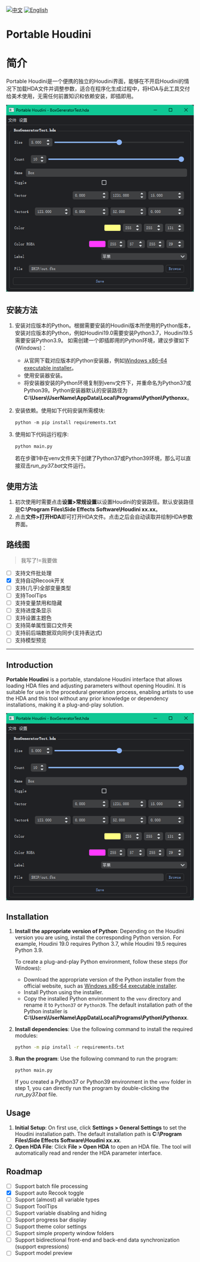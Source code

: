 [![中文](https://img.shields.io/badge/lang-中文-blue.svg)](#简介) [![English](https://img.shields.io/badge/lang-English-red.svg)](#Introduction)

# Portable Houdini

# 简介

Portable Houdini是一个便携的独立的Houdini界面，能够在不开启Houdini的情况下加载HDA文件并调整参数，适合在程序化生成过程中，将HDA与此工具交付给美术使用，无需任何前置知识和依赖安装，即插即用。

![screenshot](img/screenshot_0.png)

## 安装方法

1. 安装对应版本的Python。根据需要安装的Houdini版本所使用的Python版本，安装对应版本的Python，例如Houdini19.0需要安装Python3.7，Houdini19.5需要安装Python3.9。
   如需创建一个即插即用的Python环境，建议步骤如下(Windows)：

   + 从官网下载对应版本的Python安装器，例如[Windows x86-64 executable installer](https://www.python.org/ftp/python/3.9.0/python-3.9.0-amd64.exe)。
   + 使用安装器安装。
   + 将安装器安装的Python环境复制到venv文件下，并重命名为Python37或Python39。Python安装器默认的安装路径为**C:\Users\UserName\AppData\Local\Programs\Python\Pythonxx**。

2. 安装依赖。使用如下代码安装所需模块:

   ```
   python -m pip install requirements.txt
   ```

3. 使用如下代码运行程序:

   ```
   python main.py
   ```

   若在步骤1中在venv文件夹下创建了Python37或Python39环境，那么可以直接双击*run_py37.bat*文件运行。

## 使用方法

1. 初次使用时需要点击**设置>常规设置**以设置Houdini的安装路径。默认安装路径是**C:\Program Files\Side Effects Software\Houdini xx.xx**。
2. 点击**文件>打开HDA**即可打开HDA文件。点击之后会自动读取并绘制HDA参数界面。

## 路线图

> 我写了!=我要做

- [ ] 支持文件批处理
- [x] 支持自动Recook开关
- [ ] 支持(几乎)全部变量类型
- [ ] 支持ToolTips
- [ ] 支持变量禁用和隐藏
- [ ] 支持进度条显示
- [ ] 支持设置主题色
- [ ] 支持简单属性窗口文件夹
- [ ] 支持前后端数据双向同步(支持表达式)
- [ ] 支持模型预览

---

## Introduction

**Portable Houdini** is a portable, standalone Houdini interface that allows loading HDA files and adjusting parameters without opening Houdini. It is suitable for use in the procedural generation process, enabling artists to use the HDA and this tool without any prior knowledge or dependency installations, making it a plug-and-play solution.

![screenshot](img/screenshot_0.png)

## Installation

1. **Install the appropriate version of Python**: Depending on the Houdini version you are using, install the corresponding Python version. For example, Houdini 19.0 requires Python 3.7, while Houdini 19.5 requires Python 3.9.
   
   To create a plug-and-play Python environment, follow these steps (for Windows):

   + Download the appropriate version of the Python installer from the official website, such as [Windows x86-64 executable installer](https://www.python.org/ftp/python/3.9.0/python-3.9.0-amd64.exe).
   + Install Python using the installer.
   + Copy the installed Python environment to the `venv` directory and rename it to `Python37` or `Python39`. The default installation path of the Python installer is **C:\Users\UserName\AppData\Local\Programs\Python\Pythonxx**.

2. **Install dependencies**: Use the following command to install the required modules:

   ```sh
   python -m pip install -r requirements.txt
   ```

3. **Run the program**: Use the following command to run the program:

   ```sh
   python main.py
   ```

   If you created a Python37 or Python39 environment in the `venv` folder in step 1, you can directly run the program by double-clicking the *run_py37.bat* file.

## Usage

1. **Initial Setup**: On first use, click **Settings > General Settings** to set the Houdini installation path. The default installation path is **C:\Program Files\Side Effects Software\Houdini xx.xx**.
2. **Open HDA File**: Click **File > Open HDA** to open an HDA file. The tool will automatically read and render the HDA parameter interface.

## Roadmap

- [ ] Support batch file processing
- [x] Support auto Recook toggle
- [ ] Support (almost) all variable types
- [ ] Support ToolTips
- [ ] Support variable disabling and hiding
- [ ] Support progress bar display
- [ ] Support theme color settings
- [ ] Support simple property window folders
- [ ] Support bidirectional front-end and back-end data synchronization (support expressions)
- [ ] Support model preview
